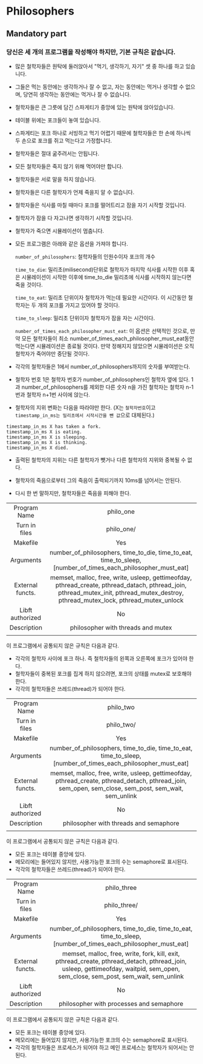 # Philosophers

## Mandatory part
### 당신은 세 개의 프로그램을 작성해야 하지만, 기본 규칙은 같습니다.

- 많은 철학자들은 원탁에 둘러앉아서 "먹기, 생각하기, 자기" 셋 중 하나를 하고 있습니다.

- 그들은 먹는 동안에는 생각하거나 잘 수 없고, 자는 동안에는 먹거나 생각할 수 없으며, 당연히 생각하는 동안에는 먹거나 잘 수 없습니다.

- 철학자들은 큰 그릇에 담긴 스파게티가 중앙에 있는 원탁에 앉아있습니다.

- 테이블 위에는 포크들이 놓여 있습니다.

- 스파게티는 포크 하나로 서빙하고 먹기 어렵기 때문에 철학자들은 한 손에 하나씩 두 손으로 포크를 쥐고 먹는다고 가정합니다.

- 철학자들은 절대 굶주려서는 안됩니다.

- 모든 철학자들은 죽지 않기 위해 먹어야만 합니다.

- 철학자들은 서로 말을 하지 않습니다.

- 철학자들은 다른 철학자가 언제 죽을지 알 수 없습니다.

- 철학자들은 식사를 마칠 때마다 포크를 떨어트리고 잠을 자기 시작할 것입니다.

- 철학자가 잠을 다 자고나면 생각하기 시작할 것입니다.

- 철학자가 죽으면 시뮬레이션이 멈춥니다.

- 모든 프로그램은 아래와 같은 옵션을 가져야 합니다.

	`number_of_philosophers`: 철학자들의 인원수이자 포크의 개수

	`time_to_die`: 밀리초(milisecond)단위로 철학자가 마지막 식사를 시작한 이후 혹은 시뮬레이션이 시작한 이후에 time_to_die 밀리초에 식사를 시작하지 않는다면 죽을 것이다.

	`time_to_eat`: 밀리초 단위이자 철학자가 먹는데 필요한 시간이다. 이 시간동안 철학자는 두 개의 포크를 가지고 있어야 할 것이다.

	`time_to_sleep`: 밀리초 단위이자 철학자가 잠을 자는 시간이다.

	`number_of_times_each_philosopher_must_eat`: 이 옵션은 선택적인 것으로, 만약 모든 철학자들이 최소 number_of_times_each_philosopher_must_eat동안 먹는다면 시뮬레이션은 종료될 것이다. 만약 정해지지 않았으면 시뮬레이션은 오직 철학자가 죽어야만 중단될 것이다.

- 각각의 철학자들은 1에서 number_of_philosophers까지의 숫자를 부여받는다.

- 철학자 번호 1은 철학자 번호가 number_of_philosophers인 철학자 옆에 있다. 1과 number_of_philosophers를 제외한 다른 숫자 n을 가진 철학자는 철학자 n-1번과 철학자 n+1번 사이에 앉는다.

- 철학자의 지위 변화는 다음을 따라야만 한다. (X는 `철학자번호`이고 `timestamp_in_ms는 밀리초에서 시작시간을 뺀 값`으로 대체된다.)
```
timestamp_in_ms X has taken a fork.
timestamp_in_ms X is eating.
timestamp_in_ms X is sleeping.
timestamp_in_ms X is thinking.
timestamp_in_ms X died.
```
- 출력된 철학자의 지위는 다른 철학자가 뺏거나 다른 철학자의 지위와 중복될 수 없다.

- 철학자의 죽음으로부터 그의 죽음이 출력되기까지 10ms를 넘어서는 안된다.

- 다시 한 번 말하지만, 철학자들은 죽음을 피해야 한다.

|					|				|
|:-:				|:--:			|
|Program Name		|philo_one		|
|Turn in files		|philo_one/		|
|Makefile			|Yes			|
|Arguments			|number_of_philosophers, time_to_die, time_to_eat, time_to_sleep, [number_of_times_each_philosopher_must_eat]|
|External functs.	|memset, malloc, free, write, usleep, gettimeofday, pthread_create, pthread_datach, pthread_join, pthread_mutex_init, pthread_mutex_destroy, pthread_mutex_lock, pthread_mutex_unlock|
|Libft authorized	|No				|
|Description		|philosopher with threads and mutex|
|					|				|

이 프로그램에서 공통되지 않은 규칙은 다음과 같다.
- 각각의 철학자 사이에 포크 하나. 즉 철학자들의 왼쪽과 오른쪽에 포크가 있어야 한다.
- 철학자들이 중복된 포크를 집게 하지 않으려면, 포크의 상태를 mutex로 보호해야 한다.
- 각각의 철학자들은 쓰레드(thread)가 되어야 한다.

|					|				|
|:-:				|:--:			|
|Program Name		|philo_two		|
|Turn in files		|philo_two/		|
|Makefile			|Yes			|
|Arguments			|number_of_philosophers, time_to_die, time_to_eat, time_to_sleep, [number_of_times_each_philosopher_must_eat]|
|External functs.	|memset, malloc, free, write, usleep, gettimeofday, pthread_create, pthread_detach, pthread_join, sem_open, sem_close, sem_post, sem_wait, sem_unlink|
|Libft authorized	|No				|
|Description		|philosopher with threads and semaphore|
|					|				|

이 프로그램에서 공통되지 않은 규칙은 다음과 같다.
- 모든 포크는 테이블 중앙에 있다.
- 메모리에는 들어있지 않지만, 사용가능한 포크의 수는 semaphore로 표시된다.
- 각각의 철학자들은 쓰레드(thread)가 되어야 한다.

|					|				|
|:-:				|:--:			|
|Program Name		|philo_three	|
|Turn in files		|philo_three/	|
|Makefile			|Yes			|
|Arguments			|number_of_philosophers, time_to_die, time_to_eat, time_to_sleep, [number_of_times_each_philosopher_must_eat]|
|External functs.	|memset, malloc, free, write, fork, kill, exit, pthread_create, pthread_detach, pthread_join, usleep, gettimeofday, waitpid, sem_open, sem_close, sem_post, sem_wait, sem_unlink|
|Libft authorized	|No				|
|Description		|philosopher with processes and semaphore|

이 프로그램에서 공통되지 않은 규칙은 다음과 같다.
- 모든 포크는 테이블 중앙에 있다.
- 메모리에는 들어있지 않지만, 사용가능한 포크의 수는 semaphore로 표시된다.
- 각각의 철학자들은 프로세스가 되어야 하고 메인 프로세스는 철학자가 되어서는 안된다.
